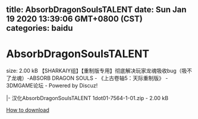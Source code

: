 
title: AbsorbDragonSoulsTALENT
date: Sun Jan 19 2020 13:39:06 GMT+0800 (CST)    
categories: baidu
---

# AbsorbDragonSoulsTALENT
size: 2.00 kB
 【SHARKAIY组】【重制版专用】彻底解决玩家龙魂吸收bug（吸不了龙魂）-ABSORB DRAGON SOULS - 《上古卷轴5：天际重制版》 - 3DMGAME论坛 - Powered by Discuz!
 
|- 汉化AbsorbDragonSoulsTALENT 1dot01-7564-1-01.zip - 2.00 kB

[How to download](https://bpcam.bemobtrk.com/go/2ceec3aa-1ca2-46d6-b9ff-aaa5c184517c?jno=158)